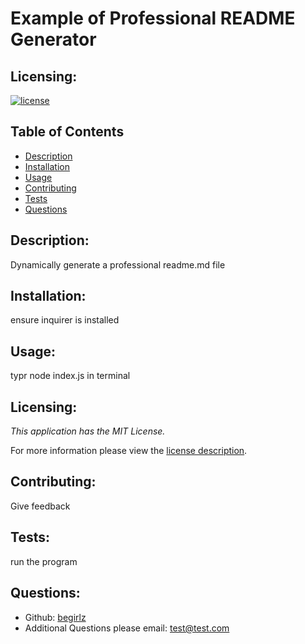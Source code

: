 # Example of Professional README Generator

  ## Licensing:
  [![license](https://img.shields.io/badge/license-MIT-blue)](https://shields.io)

  ## Table of Contents 
  - [Description](#description)
  - [Installation](#installation)
  - [Usage](#usage)
  - [Contributing](#contributing)
  - [Tests](#tests)
  - [Questions](#questions)

  ## Description:
  Dynamically generate a professional readme.md file

  ## Installation:
  ensure inquirer is installed

  ## Usage:
  typr node index.js in terminal

  ## Licensing:
  _This application has the MIT License._
      
 For more information please view the [license description](https://choosealicense.com/licenses/mit/).

  ## Contributing:
  Give feedback

  ## Tests:
  run the program

  ## Questions:
  - Github: [begirlz](https://github.com/begirlz)
  - Additional Questions please email: test@test.com

